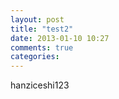 ```yaml
---
layout: post
title: "test2"
date: 2013-01-10 10:27
comments: true
categories: 
---
```

hanziceshi123